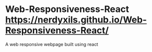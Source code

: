 # Web-Responsiveness-React https://nerdyxils.github.io/Web-Responsiveness-React/
A web responsive webpage built using react
